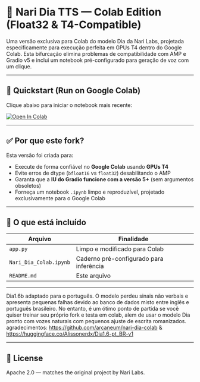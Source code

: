 # 🎤 Nari Dia TTS — Colab Edition (Float32 & T4-Compatible)

Uma versão exclusiva para Colab do modelo Dia da Nari Labs, projetada especificamente para execução perfeita em GPUs T4 dentro do Google Colab. Esta bifurcação elimina problemas de compatibilidade com AMP e Gradio v5 e inclui um notebook pré-configurado para geração de voz com um clique.

---

## 🚀 Quickstart (Run on Google Colab)

Clique abaixo para iniciar o notebook mais recente:

[![Open In Colab](https://colab.research.google.com/assets/colab-badge.svg)](https://colab.research.google.com/github/soulmidiaparacristo-sketch/nari-dia-colab-pt-br/blob/main/Nari_Dia_Colab.ipynb)

---

## ✅ Por que este fork?

Esta versão foi criada para:

- Execute de forma confiável no **Google Colab** usando **GPUs T4**
- Evite erros de dtype (`bfloat16` vs `float32`) desabilitando o AMP
- Garanta que a **IU do Gradio funcione com a versão 5+** (sem argumentos obsoletos)
- Forneça um notebook `.ipynb` limpo e reproduzível, projetado exclusivamente para o Google Colab

---

## 📄 O que está incluído

| Arquivo | Finalidade |
|------|---------|
| `app.py` | Limpo e modificado para Colab |
| `Nari_Dia_Colab.ipynb` | Caderno pré-configurado para inferência |
| `README.md` | Este arquivo |

---

Dia1.6b adaptado para o português. O modelo perdeu sinais não verbais e apresenta pequenas falhas devido ao banco de dados misto entre inglês e português brasileiro. No entanto, é um ótimo ponto de partida se você quiser treinar seu próprio fork e testa em colab, alem de usar o modelo Dia pronto com vozes naturais com pequenos ajuste de escrita romanizados.
agradecimentos: https://github.com/arcaneum/nari-dia-colab & https://huggingface.co/Alissonerdx/Dia1.6-pt_BR-v1


---

## 📜 License

Apache 2.0 — matches the original project by Nari Labs.

